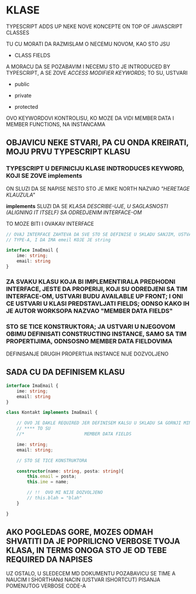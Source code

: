 # KLASE

TYPESCRIPT ADDS UP NEKE NOVE KONCEPTE ON TOP OF JAVASCRIPT CLASSES

TU CU MORATI DA RAZMISLAM O NECEMU NOVOM, KAO STO JSU

- CLASS FIELDS

A MORACU DA SE POZABAVIM I NECEMU STO JE INTRODUCED BY TYPESCRIPT, A SE ZOVE *ACCESS MODIFIER KEYWORDS*; TO SU, USTVARI

- public

- private

- protected

OVO KEYWORDOVI KONTROLISU, KO MOZE DA VIDI MEMBER DATA I MEMBER FUNCTIONS, NA INSTANCAMA

## OBJAVICU NEKE STVARI, PA CU ONDA KREIRATI, MOJU PRVU TYPESCRIPT KLASU

### TYPESCRIPT U DEFINICIJU KLASE INDTRODUCES KEYWORD, KOJI SE ZOVE implements

ON SLUZI DA SE NAPISE NESTO STO JE MIKE NORTH NAZVAO *"HERETAGE KLAUZULA"*

**implements** SLUZI DA SE *KLASA DESCRIBE-UJE, U SAGLASNOSTI (ALIGNING IT ITSELF) SA ODREDJENIM INTERFACE-OM*

TO MOZE BITI I OVAKAV INTERFACE

```typescript
// OVAJ INTERFACE ZAHTEVA DA SVE STO SE DEFINISE U SKLADU SANJIM, USTVARI IMA   ime  KOJE JE string
// TYPE-A, I DA IMA emeil KOJE JE string

interface ImaEmail {
    ime: string;
    email: string
}
```

### ZA SVAKU KLASU KOJA BI IMPLEMENTIRALA PREDHODNI INTERFACE, JESTE DA PROPERIJI, KOJI SU ODREDJENI SA TIM INTERFACE-OM, USTVARI BUDU AVAILABLE UP FRONT; I ONI CE USTVARI U KLASI PREDSTAVLJATI FIELDS; ODNSO KAKO IH JE AUTOR WORKSOPA NAZVAO "MEMBER DATA FIELDS"

### STO SE TICE KONSTRUKTORA; JA USTVARI U NJEGOVOM OBIMU DEFINISATI CONSTRUCTING INSTANCE, SAMO SA TIM PROPERTIJIMA, ODNSOSNO MEMBER DATA FIELDOVIMA

DEFINISANJE DRUGIH PROPERTIJA INSTANCE NIJE DOZVOLJENO

## SADA CU DA DEFINISEM KLASU

```typescript
interface ImaEmail {
    ime: string;
    email: string
}

class Kontakt implements ImaEmail {

    // OVO JE DAKLE REQUIRED JER DEFINISEM KALSU U SKLADU SA GORNJI MINTERFACE-OM
    // **** TO SU       
    //*                       MEMBER DATA FIELDS

    ime: string;
    email: string;

    // STO SE TICE KONSTRUKTORA

    constructor(name: string, posta: string){
        this.email = posta;
        this.ime = name;

        // !!  OVO MI NIJE DOZVOLJENO
        // this.blah = "blah"
    }

}

```

## AKO POGLEDAS GORE, MOZES ODMAH SHVATITI DA JE POPRILICNO VERBOSE TVOJA KLASA, IN TERMS ONOGA STO JE OD TEBE REQUIRED DA NAPISES

UZ OSTALO, U SLEDECEM MD DOKUMENTU POZABAVICU SE TIME A NAUCIM I SHORTHANd NACIN (USTVAR ISHORTCUT) PISANJA POMENUTOG VERBOSE CODE-A
